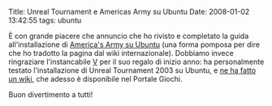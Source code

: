 Title: Unreal Tournament e Americas Army su Ubuntu
Date:  2008-01-02 13:42:55
tags: ubuntu

È con grande piacere che annuncio che ho rivisto e completato la guida
all'installazione di [America's Army su Ubuntu][2] (una forma pomposa per dire
che ho tradotto la pagina dal wiki internazionale). Dobbiamo invece
ringraziare l'instancabile [V][3] per il suo regalo di inizio anno: ha
personalmente testato l'installazione di Unreal Tournament 2003 su Ubuntu, e
[ne ha fatto un wiki][4], che adesso è disponibile nel Portale Giochi.


Buon divertimento a tutti!

   [2]: http://wiki.ubuntu-it.org/Giochi/Azione/AmericasArmy

   [3]: http://wiki.ubuntu-it.org/RiccardoFilippone

   [4]: http://wiki.ubuntu-it.org/Giochi/Azione/UnrealTournament
